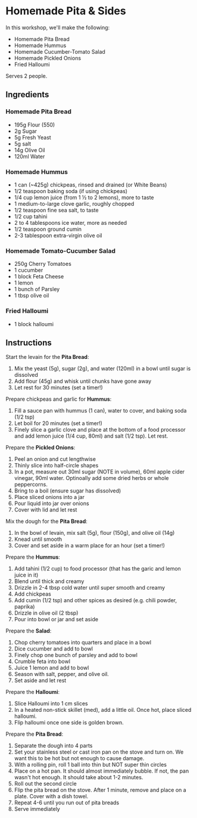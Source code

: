 # Homemade Pita & Sides
In this workshop, we'll make the following:
* Homemade Pita Bread
* Homemade Hummus
* Homemade Cucumber-Tomato Salad
* Homemade Pickled Onions
* Fried Halloumi

Serves 2 people.

## Ingredients
### Homemade Pita Bread
* 195g Flour (550) 
* 2g Sugar
* 5g Fresh Yeast
* 5g salt
* 14g Olive Oil
* 120ml Water

### Homemade Hummus
* 1 can (~425g) chickpeas, rinsed and drained (or White Beans)
* 1/2 teaspoon baking soda (if using chickpeas)
* 1/4 cup lemon juice (from 1 ½ to 2 lemons), more to taste
* 1 medium-to-large clove garlic, roughly chopped
* 1/2 teaspoon fine sea salt, to taste
* 1/2 cup tahini
* 2 to 4 tablespoons ice water, more as needed
* 1/2 teaspoon ground cumin
* 2-3 tablespoon extra-virgin olive oil


### Homemade Tomato-Cucumber Salad
* 250g Cherry Tomatoes
* 1 cucumber
* 1 block Feta Cheese
* 1 lemon
* 1 bunch of Parsley
* 1 tbsp olive oil

### Fried Halloumi
* 1 block halloumi

## Instructions
Start the levain for the **Pita Bread**:
1. Mix the yeast (5g), sugar (2g), and water (120ml) in a bowl until sugar is dissolved
2. Add flour (45g) and whisk until chunks have gone away
3. Let rest for 30 minutes (set a timer!)

Prepare chickpeas and garlic for **Hummus**:
1. Fill a sauce pan with hummus (1 can), water to cover, and baking soda (1/2 tsp)
2. Let boil for 20 minutes (set a timer!)
3. Finely slice a garlic clove and place at the bottom of a food processor and add lemon juice (1/4 cup, 80ml) and salt (1/2 tsp). Let rest.

Prepare the **Pickled Onions**:
1. Peel an onion and cut lengthwise
2. Thinly slice into half-circle shapes
3. In a pot, measure out 30ml sugar (NOTE in volume), 60ml apple cider vinegar, 90ml water. Optinoally add some dried herbs or whole peppercorns. 
4. Bring to a boil (ensure sugar has dissolved)
5. Place sliced onions into a jar
6. Pour liquid into jar over onions
7. Cover with lid and let rest

Mix the dough for the **Pita Bread**:
1. In the bowl of levain, mix salt (5g), flour (150g), and olive oil (14g)
2. Knead until smooth
3. Cover and set aside in a warm place for an hour (set a timer!)

Prepare the **Hummus**:
1. Add tahini (1/2 cup) to food processor (that has the garic and lemon juice in it)
2. Blend until thick and creamy
3. Drizzle in 2-4 tbsp cold water until super smooth and creamy
4. Add chickpeas
5. Add cumin (1/2 tsp) and other spices as desired (e.g. chili powder, paprika) 
6. Drizzle in olive oil (2 tbsp)
7. Pour into bowl or jar and set aside

Prepare the **Salad**:
1. Chop cherry tomatoes into quarters and place in a bowl
2. Dice cucumber and add to bowl
3. Finely chop one bunch of parsley and add to bowl
4. Crumble feta into bowl
5. Juice 1 lemon and add to bowl
6. Season with salt, pepper, and olive oil.
7. Set aside and let rest

Prepare the **Halloumi**:
1. Slice Halloumi into 1 cm slices
2. In a heated non-stick skillet (med), add a little oil. Once hot, place sliced halloumi.
3. Flip halloumi once one side is golden brown.

Prepare the **Pita Bread**:
1. Separate the dough into 4 parts
2. Set your stainless steel or cast iron pan on the stove and turn on. We want this to be hot but not enough to cause damage.
3. With a rolling pin, roll 1 ball into thin but NOT super thin circles
4. Place on a hot pan. It should almost immediately bubble. If not, the pan wasn't hot enough. It should take about 1-2 minutes.
5. Roll out the second circle
6. Flip the pita bread on the stove. After 1 minute, remove and place on a plate. Cover with a dish towel.
7. Repeat 4-6 until you run out of pita breads
8. Serve immediately





